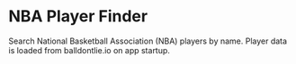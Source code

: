# NBA Player Finder
Search National Basketball Association (NBA) players by name.
Player data is loaded from balldontlie.io on app startup.
